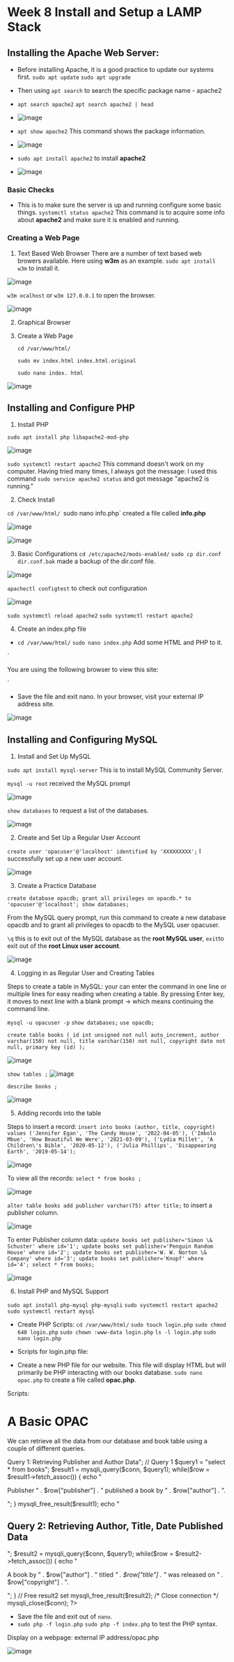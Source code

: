 # Week 8 Install and Setup a LAMP Stack
## Installing the Apache Web Server: 
- Before installing Apache, it is a good practice to update our systems first.
`sudo apt update`
`sudo apt upgrade`
- Then using `apt search` to search the specific package name - apache2
- `apt search apache2`  `apt search apache2 | head`
- 
  ![image](https://github.com/angela-ren/syslib2024/assets/58860495/3b118aee-bed4-4148-9350-3f08f38ce4bf)
  
- `apt show apache2` This command shows the package information.

- ![image](https://github.com/angela-ren/syslib2024/assets/58860495/5c0ced1b-2372-4bad-a234-6460bf4de908)

- `sudo apt install apache2` to install **apache2**

- ![image](https://github.com/angela-ren/syslib2024/assets/58860495/f7bdfa60-0aa9-42bd-9196-4db9814af845)

### Basic Checks
- This is to make sure the server is up and running configure some basic things.
  `systemctl status apache2` This command is to acquire some info about **apache2** and make sure it is enabled and running.

### Creating a Web Page
1. Text Based Web Browser
   There are a number of text based web browers available. Here using **w3m** as an example.
   `sudo apt install w3m` to install it.
   
![image](https://github.com/angela-ren/syslib2024/assets/58860495/3d98ea6d-f021-4770-a91b-4020591d1fee)

`w3m ocalhost` or `w3m 127.0.0.1` to open the browser.

![image](https://github.com/angela-ren/syslib2024/assets/58860495/eaf96ace-6344-4396-b1c2-65a0474793e7)

2. Graphical Browser

   
3. Create a Web Page
   
   `cd /var/www/html/`
   
   `sudo mv index.html index.html.original`
   
   `sudo nano index. html`

![image](https://github.com/angela-ren/syslib2024/assets/58860495/7cf42877-01a5-4087-8c13-bbbb74552ac7)

## Installing and Configure PHP

1. Install PHP

`sudo apt install php libapache2-mod-php`

![image](https://github.com/angela-ren/syslib2024/assets/58860495/da7d39ed-8c01-4b25-8ab3-7725f82d85d0)

`sudo systemctl restart apache2` This command doesn't work on my computer. Having tried many times, I always got the message: 
I used this command `sudo service apache2 status` and got message "apache2 is running."

2. Check Install

`cd /var/www/html/
`sudo nano info.php` created a file called **info.php**

![image](https://github.com/angela-ren/syslib2024/assets/58860495/faeebbef-debf-4809-9b37-5d4d06bf22a1)

![image](https://github.com/angela-ren/syslib2024/assets/58860495/11e57422-f6ff-4cdc-8440-83d9729912b5)


3. Basic Configurations
`cd /etc/apache2/mods-enabled/`   `sudo cp dir.conf dir.conf.bak`  made a backup of the dir.conf file.

![image](https://github.com/angela-ren/syslib2024/assets/58860495/a9f8815c-d9f3-4a44-a34a-571f05de5b86)

`apachectl configtest` to check out configuration

![image](https://github.com/angela-ren/syslib2024/assets/58860495/140e40d3-5272-4f91-bda4-37e869b40853)

`sudo systemctl reload apache2`   `sudo systemctl restart apache2`

4. Create an index.php file

- `cd /var/www/html/`   `sudo nano index.php`   Add some HTML and PHP to it.
  
`<html>
<head>
<title>Broswer Detector</title>
</head>
<body>
<p>You are using the following browser to view this site:</p>

<?php
$user_agent = $_SERVER['HTTP_USER_AGENT'];

if(strpos($user_agent, 'Edge') !== FALSE) {
    $browser = 'Microsoft Edge';
} elseif(strpos($user_agent, 'Firefox') !== FALSE) {
    $browser = 'Mozilla Firefox';
} elseif(strpos($user_agent, 'Chrome') !== FALSE) {
    $browser = 'Google Chrome';
} elseif(strpos($user_agent, 'Opera Mini') !== FALSE) {
    $browser = "Opera Mini";
} elseif(strpos($user_agent, 'Opera') !== FALSE) {
    $browser = 'Opera';
} elseif(strpos($user_agent, 'Safari') !== FALSE) {
    $browser = 'Safari';
} else {
    $browser = 'Unknown';
}

if(strpos($user_agent, 'Windows') !== FALSE) {
    $os = 'Windows';
} elseif(strpos($user_agent, 'Linux') !== FALSE) {
    $os = 'Linux';
} elseif(strpos($user_agent, 'Mac') !== FALSE) {
    $os = 'Mac';
} elseif(strpos($user_agent, 'iOS') !== FALSE) {
    $os = 'iOS';
} elseif(strpos($user_agent, 'Android') !== FALSE) {
    $os = 'Android';
} else {
    $os = 'Unknown';
}

if($browser === 'Unknown' || $os === 'Unknown') {
    echo 'No browser detected.';
} else {
    echo 'Your browser is ' . $browser . ' and your operating system is ' . $os . '.';
}
?>

</body>
</html>`
  
- Save the file and exit nano. In your browser, visit your external IP address site.

![image](https://github.com/angela-ren/syslib2024/assets/58860495/b49b3515-a372-4665-bb97-6cc6331bbe4a)

## Installing and Configuring MySQL

1. Install and Set Up MySQL
 
`sudo apt install mysql-server` This is to install MySQL Community Server.

`mysql -u root` received the MySQL prompt

![image](https://github.com/angela-ren/syslib2024/assets/58860495/b4e7ad13-a93e-4f54-b741-4c640d913cc9)

`show databases` to request a list of the databases.

![image](https://github.com/angela-ren/syslib2024/assets/58860495/4c161007-b904-4b0a-832d-cc2a29259f8d)

2. Create and Set Up a Regular User Account

`create user 'opacuser'@'localhost' identified by 'XXXXXXXXX';` I successfully set up a new user account.

![image](https://github.com/angela-ren/syslib2024/assets/58860495/cd3cfa2c-22bb-4106-bc1e-b5568d701054)

3. Create a Practice Database

`create database opacdb; grant all privileges on opacdb.* to 'opacuser'@'localhost'; show databases;`

From the MySQL query prompt, run this command to create a new database opacdb and to grant all privileges to opacdb to the MySQL user opacuser.

`\q` this is to exit out of the MySQL database as the **root MySQL user**, `exit`to exit out of the **root Linux user account**.

![image](https://github.com/angela-ren/syslib2024/assets/58860495/3fad2500-a5ea-483f-995b-9b6f17ecd90d)

4. Logging in as Regular User and Creating Tables

Steps to create a table in MySQL: your can enter the command in one line or multiple lines for easy reading when creating a table. By pressing Enter key, it moves to next line with a blank prompt -> which means continuing the command line.

`mysql -u opacuser -p`   `show databases;`   `use opacdb;`

`create table books (
id int unsigned not null auto_increment,
author varchar(150) not null,
title varchar(150) not null,
copyright date not null,
primary key (id)
);`

![image](https://github.com/angela-ren/syslib2024/assets/58860495/85eb2c70-8af9-4236-9430-016b3c725f14)

`show tables ;`
![image](https://github.com/angela-ren/syslib2024/assets/58860495/015563ae-f489-4cc9-9e0f-e0ef05d5ab78)

`describe books ;`

![image](https://github.com/angela-ren/syslib2024/assets/58860495/341593bf-58eb-4060-b0e9-500022057e4e)

5. Adding records into the table

Steps to insert a record: 
`insert into books (author, title, copyright) values
('Jennifer Egan', 'The Candy House', '2022-04-05'),
('Imbolo Mbue', 'How Beautiful We Were', '2021-03-09'),
('Lydia Millet', 'A Children\'s Bible', '2020-05-12'),
('Julia Phillips', 'Disappearing Earth', '2019-05-14');`

![image](https://github.com/angela-ren/syslib2024/assets/58860495/05d512ee-34ca-4eae-b30a-be9c80d1d526)

To view all the records: `select * from books ;`

![image](https://github.com/angela-ren/syslib2024/assets/58860495/c93a2540-2e70-4081-b083-6b2916f60bda)

`alter table books add publisher varchar(75) after title;` to insert a publisher column.

![image](https://github.com/angela-ren/syslib2024/assets/58860495/0977cb11-e5fc-4fd8-b0a6-37a77f7d6439)

To enter Publisher column data: `update books set publisher='Simon \& Schuster' where id='1';
update books set publisher='Penguin Random House' where id='2';
update books set publisher='W. W. Norton \& Company' where id='3';
update books set publisher='Knopf' where id='4';
select * from books;`

![image](https://github.com/angela-ren/syslib2024/assets/58860495/c2668ea0-85a8-4944-9d31-dc70529ddbb2)

6. Install PHP and MySQL Support

`sudo apt install php-mysql php-mysqli`   `sudo systemctl restart apache2` `sudo systemctl restart mysql`

- Create PHP Scripts:
  `cd /var/www/html/` `sudo touch login.php` `sudo chmod 640 login.php` `sudo chown :www-data login.php` `ls -l login.php`
`sudo nano login.php`

- Scripts for login.php file:

<?php // login.php
$db_hostname = "localhost";
$db_database = "opacdb";
$db_username = "opacuser";
$db_password = "XXXXXXXXX";
?>

- Create a new PHP file for our website. This file will display HTML but will primarily be PHP interacting with our books database.
`sudo nano opac.php` to create a file called **opac.php**.

Scripts:

<html>
<head>
<title>MySQL Server Example</title>
</head>
<body>
<h1>A Basic OPAC</h1>
<p>We can retrieve all the data from our database and book table
using a couple of different queries.</p>
<?php
// Load MySQL credentials
require_once 'login.php';
// Establish connection
$conn = mysqli_connect($db_hostname, $db_username, $db_password) or
  die("Unable to connect");
// Open database
mysqli_select_db($conn, $db_database) or
  die("Could not open database '$db_database'");
echo "<h2>Query 1: Retrieving Publisher and Author Data</h2>";
// Query 1
$query1 = "select * from books";
$result1 = mysqli_query($conn, $query1);
while($row = $result1->fetch_assoc()) {
    echo "<p>Publisher " . $row["publisher"] .
        " published a book by " . $row["author"] .
        ".</p>";
}
mysqli_free_result($result1);
echo "<h2>Query 2: Retrieving Author, Title, Date Published Data</h2>";
$result2 = mysqli_query($conn, $query1);
while($row = $result2->fetch_assoc()) {
    echo "<p>A book by " . $row["author"] .
        " titled <em>" . $row["title"] .
        "</em> was released on " . $row["copyright"] .
        ".</p>";
}
// Free result2 set
mysqli_free_result($result2);
/* Close connection */
mysqli_close($conn);
?>
</body>
</html>

- Save the file and exit out of `nano`.
- `sudo php -f login.php`  `sudo php -f index.php`  to test the PHP syntax.

Display on a webpage: external IP address/opac.php

![image](https://github.com/angela-ren/syslib2024/assets/58860495/058c6752-93c3-4ac6-9af0-35195b551d65)


































   


   

